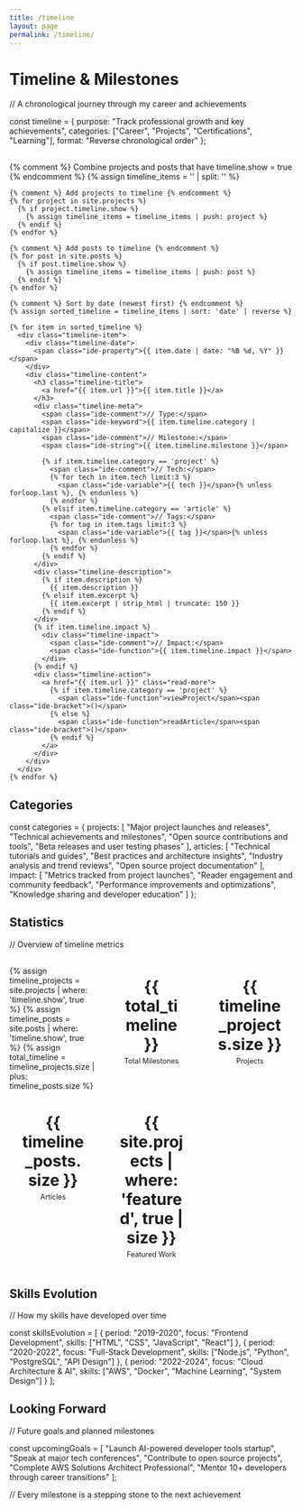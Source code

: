 ```yaml
---
title: /timeline
layout: page
permalink: /timeline/
---
```


# <span class="ide-keyword">Timeline</span> <span class="ide-operator">&</span> <span class="ide-class">Milestones</span>

<span class="ide-comment">// A chronological journey through my career and achievements</span>

<span class="ide-keyword">const</span> <span class="ide-variable">timeline</span> <span class="ide-operator">=</span> <span class="ide-bracket">{</span>
  <span class="ide-property">purpose</span><span class="ide-operator">:</span> <span class="ide-string">"Track professional growth and key achievements"</span><span class="ide-operator">,</span>
  <span class="ide-property">categories</span><span class="ide-operator">:</span> <span class="ide-bracket">[</span><span class="ide-string">"Career"</span><span class="ide-operator">,</span> <span class="ide-string">"Projects"</span><span class="ide-operator">,</span> <span class="ide-string">"Certifications"</span><span class="ide-operator">,</span> <span class="ide-string">"Learning"</span><span class="ide-bracket">]</span><span class="ide-operator">,</span>
  <span class="ide-property">format</span><span class="ide-operator">:</span> <span class="ide-string">"Reverse chronological order"</span>
<span class="ide-bracket">}</span><span class="ide-operator">;</span>

<div class="timeline-container">
  <div class="timeline">
    {% comment %} Combine projects and posts that have timeline.show = true {% endcomment %}
    {% assign timeline_items = '' | split: '' %}
    
    {% comment %} Add projects to timeline {% endcomment %}
    {% for project in site.projects %}
      {% if project.timeline.show %}
        {% assign timeline_items = timeline_items | push: project %}
      {% endif %}
    {% endfor %}
    
    {% comment %} Add posts to timeline {% endcomment %}
    {% for post in site.posts %}
      {% if post.timeline.show %}
        {% assign timeline_items = timeline_items | push: post %}
      {% endif %}
    {% endfor %}
    
    {% comment %} Sort by date (newest first) {% endcomment %}
    {% assign sorted_timeline = timeline_items | sort: 'date' | reverse %}
    
    {% for item in sorted_timeline %}
      <div class="timeline-item">
        <div class="timeline-date">
          <span class="ide-property">{{ item.date | date: "%B %d, %Y" }}</span>
        </div>
        <div class="timeline-content">
          <h3 class="timeline-title">
            <a href="{{ item.url }}">{{ item.title }}</a>
          </h3>
          <div class="timeline-meta">
            <span class="ide-comment">// Type:</span> 
            <span class="ide-keyword">{{ item.timeline.category | capitalize }}</span>
            <span class="ide-comment">// Milestone:</span>
            <span class="ide-string">{{ item.timeline.milestone }}</span>
            
            {% if item.timeline.category == 'project' %}
              <span class="ide-comment">// Tech:</span>
              {% for tech in item.tech limit:3 %}
                <span class="ide-variable">{{ tech }}</span>{% unless forloop.last %}, {% endunless %}
              {% endfor %}
            {% elsif item.timeline.category == 'article' %}
              <span class="ide-comment">// Tags:</span>
              {% for tag in item.tags limit:3 %}
                <span class="ide-variable">{{ tag }}</span>{% unless forloop.last %}, {% endunless %}
              {% endfor %}
            {% endif %}
          </div>
          <div class="timeline-description">
            {% if item.description %}
              {{ item.description }}
            {% elsif item.excerpt %}
              {{ item.excerpt | strip_html | truncate: 150 }}
            {% endif %}
          </div>
          {% if item.timeline.impact %}
            <div class="timeline-impact">
              <span class="ide-comment">// Impact:</span>
              <span class="ide-function">{{ item.timeline.impact }}</span>
            </div>
          {% endif %}
          <div class="timeline-action">
            <a href="{{ item.url }}" class="read-more">
              {% if item.timeline.category == 'project' %}
                <span class="ide-function">viewProject</span><span class="ide-bracket">()</span>
              {% else %}
                <span class="ide-function">readArticle</span><span class="ide-bracket">()</span>
              {% endif %}
            </a>
          </div>
        </div>
      </div>
    {% endfor %}
  </div>
</div>

## <span class="ide-keyword">Categories</span>

<span class="ide-keyword">const</span> <span class="ide-variable">categories</span> <span class="ide-operator">=</span> <span class="ide-bracket">{</span>
  <span class="ide-property">projects</span><span class="ide-operator">:</span> <span class="ide-bracket">[</span>
    <span class="ide-string">"Major project launches and releases"</span><span class="ide-operator">,</span>
    <span class="ide-string">"Technical achievements and milestones"</span><span class="ide-operator">,</span>
    <span class="ide-string">"Open source contributions and tools"</span><span class="ide-operator">,</span>
    <span class="ide-string">"Beta releases and user testing phases"</span>
  <span class="ide-bracket">]</span><span class="ide-operator">,</span>
  <span class="ide-property">articles</span><span class="ide-operator">:</span> <span class="ide-bracket">[</span>
    <span class="ide-string">"Technical tutorials and guides"</span><span class="ide-operator">,</span>
    <span class="ide-string">"Best practices and architecture insights"</span><span class="ide-operator">,</span>
    <span class="ide-string">"Industry analysis and trend reviews"</span><span class="ide-operator">,</span>
    <span class="ide-string">"Open source project documentation"</span>
  <span class="ide-bracket">]</span><span class="ide-operator">,</span>
  <span class="ide-property">impact</span><span class="ide-operator">:</span> <span class="ide-bracket">[</span>
    <span class="ide-string">"Metrics tracked from project launches"</span><span class="ide-operator">,</span>
    <span class="ide-string">"Reader engagement and community feedback"</span><span class="ide-operator">,</span>
    <span class="ide-string">"Performance improvements and optimizations"</span><span class="ide-operator">,</span>
    <span class="ide-string">"Knowledge sharing and developer education"</span>
  <span class="ide-bracket">]</span>
<span class="ide-bracket">}</span><span class="ide-operator">;</span>

## <span class="ide-keyword">Statistics</span>

<span class="ide-comment">// Overview of timeline metrics</span>

<div class="timeline-stats">
  {% assign timeline_projects = site.projects | where: 'timeline.show', true %}
  {% assign timeline_posts = site.posts | where: 'timeline.show', true %}
  {% assign total_timeline = timeline_projects.size | plus: timeline_posts.size %}
  
  <div class="stat-item">
    <div class="stat-value">{{ total_timeline }}</div>
    <div class="stat-label">Total Milestones</div>
  </div>
  <div class="stat-item">
    <div class="stat-value">{{ timeline_projects.size }}</div>
    <div class="stat-label">Projects</div>
  </div>
  <div class="stat-item">
    <div class="stat-value">{{ timeline_posts.size }}</div>
    <div class="stat-label">Articles</div>
  </div>
  <div class="stat-item">
    <div class="stat-value">{{ site.projects | where: 'featured', true | size }}</div>
    <div class="stat-label">Featured Work</div>
  </div>
</div>

## <span class="ide-keyword">Skills</span> <span class="ide-class">Evolution</span>

<span class="ide-comment">// How my skills have developed over time</span>

<span class="ide-keyword">const</span> <span class="ide-variable">skillsEvolution</span> <span class="ide-operator">=</span> <span class="ide-bracket">[</span>
  <span class="ide-bracket">{</span>
    <span class="ide-property">period</span><span class="ide-operator">:</span> <span class="ide-string">"2019-2020"</span><span class="ide-operator">,</span>
    <span class="ide-property">focus</span><span class="ide-operator">:</span> <span class="ide-string">"Frontend Development"</span><span class="ide-operator">,</span>
    <span class="ide-property">skills</span><span class="ide-operator">:</span> <span class="ide-bracket">[</span><span class="ide-string">"HTML"</span><span class="ide-operator">,</span> <span class="ide-string">"CSS"</span><span class="ide-operator">,</span> <span class="ide-string">"JavaScript"</span><span class="ide-operator">,</span> <span class="ide-string">"React"</span><span class="ide-bracket">]</span>
  <span class="ide-bracket">}</span><span class="ide-operator">,</span>
  <span class="ide-bracket">{</span>
    <span class="ide-property">period</span><span class="ide-operator">:</span> <span class="ide-string">"2020-2022"</span><span class="ide-operator">,</span>
    <span class="ide-property">focus</span><span class="ide-operator">:</span> <span class="ide-string">"Full-Stack Development"</span><span class="ide-operator">,</span>
    <span class="ide-property">skills</span><span class="ide-operator">:</span> <span class="ide-bracket">[</span><span class="ide-string">"Node.js"</span><span class="ide-operator">,</span> <span class="ide-string">"Python"</span><span class="ide-operator">,</span> <span class="ide-string">"PostgreSQL"</span><span class="ide-operator">,</span> <span class="ide-string">"API Design"</span><span class="ide-bracket">]</span>
  <span class="ide-bracket">}</span><span class="ide-operator">,</span>
  <span class="ide-bracket">{</span>
    <span class="ide-property">period</span><span class="ide-operator">:</span> <span class="ide-string">"2022-2024"</span><span class="ide-operator">,</span>
    <span class="ide-property">focus</span><span class="ide-operator">:</span> <span class="ide-string">"Cloud Architecture & AI"</span><span class="ide-operator">,</span>
    <span class="ide-property">skills</span><span class="ide-operator">:</span> <span class="ide-bracket">[</span><span class="ide-string">"AWS"</span><span class="ide-operator">,</span> <span class="ide-string">"Docker"</span><span class="ide-operator">,</span> <span class="ide-string">"Machine Learning"</span><span class="ide-operator">,</span> <span class="ide-string">"System Design"</span><span class="ide-bracket">]</span>
  <span class="ide-bracket">}</span>
<span class="ide-bracket">]</span><span class="ide-operator">;</span>

## <span class="ide-keyword">Looking</span> <span class="ide-class">Forward</span>

<span class="ide-comment">// Future goals and planned milestones</span>

<span class="ide-keyword">const</span> <span class="ide-variable">upcomingGoals</span> <span class="ide-operator">=</span> <span class="ide-bracket">[</span>
  <span class="ide-string">"Launch AI-powered developer tools startup"</span><span class="ide-operator">,</span>
  <span class="ide-string">"Speak at major tech conferences"</span><span class="ide-operator">,</span>
  <span class="ide-string">"Contribute to open source projects"</span><span class="ide-operator">,</span>
  <span class="ide-string">"Complete AWS Solutions Architect Professional"</span><span class="ide-operator">,</span>
  <span class="ide-string">"Mentor 10+ developers through career transitions"</span>
<span class="ide-bracket">]</span><span class="ide-operator">;</span>

<span class="ide-comment">// Every milestone is a stepping stone to the next achievement</span>

<style>
.timeline-container {
  margin: 30px 0;
}

.timeline-stats {
  display: grid;
  grid-template-columns: repeat(auto-fit, minmax(120px, 1fr));
  gap: 20px;
  margin: 30px 0;
}

.stat-item {
  text-align: center;
  padding: 20px;
  border: var(--border);
  border-radius: 5px;
  background-color: rgba(255, 255, 255, 0.05);
}

.stat-value {
  font-size: 2em;
  font-weight: bold;
  color: var(--ide-function);
  margin-bottom: 5px;
}

.stat-label {
  font-size: 0.9em;
  color: var(--ide-comment);
}

.timeline-achievements {
  margin: 10px 0;
}

.timeline-achievements ul {
  margin: 5px 0;
  padding-left: 20px;
}

.timeline-achievements li {
  font-size: 0.9em;
  color: var(--text-color);
  margin-bottom: 3px;
}

.timeline-impact {
  margin: 10px 0;
  padding: 8px 12px;
  background-color: rgba(255, 215, 0, 0.1);
  border-left: 3px solid var(--ide-function);
  border-radius: 3px;
}

.timeline-impact .ide-function {
  font-weight: 500;
}

.timeline-action {
  margin-top: 10px;
}

@media (max-width: 768px) {
  .timeline-stats {
    grid-template-columns: repeat(2, 1fr);
  }
}
</style>
